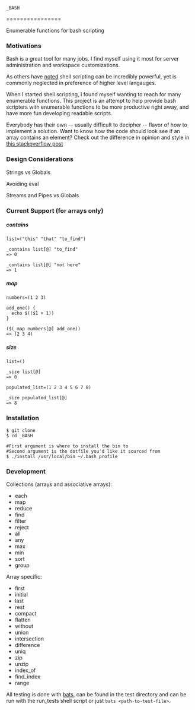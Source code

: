 ```
_BASH
```
================

Enumerable functions for bash scripting

### Motivations

Bash is a great tool for many jobs.  I find myself using it most for server administration and workspace customizations.

As others have [noted](https://github.com/shellfire-dev/shellfire#why) shell scripting can be incredibly powerful, yet is commonly neglected in preference of higher level langauges.

When I started shell scripting, I found myself wanting to reach for many enumerable functions. This project is an attempt to help provide bash scripters with enumerable functions to be more productive right away, and have more fun developing readable  scripts.

Everybody has their own -- usually difficult to decipher -- flavor of how to implement a solution.  Want to know how the code should look see if an array contains an element?  Check out the difference in opinion and style in [this stackoverflow post](http://stackoverflow.com/questions/3685970/check-if-an-array-contains-a-value)

### Design Considerations

Strings vs Globals

Avoiding eval

Streams and Pipes vs Globals

### Current Support (for arrays only)

##### contains

```
list=("this" "that" "to_find")

_contains list[@] "to_find"
=> 0

_contains list[@] "not here"
=> 1
```
##### map

```
numbers=(1 2 3)

add_one() {
  echo $(($1 + 1))
}

($(_map numbers[@] add_one))
=> (2 3 4)
```

##### size
```
list=()

_size list[@]
=> 0

populated_list=(1 2 3 4 5 6 7 8)

_size populated_list[@]
=> 8
```

### Installation

```
$ git clone
$ cd _BASH

#First argument is where to install the bin to
#Second argument is the dotfile you'd like it sourced from
$ ./install /usr/local/bin ~/.bash_profile
```

### Development

Collections (arrays and associative arrays):

- each
- map
- reduce
- find
- filter
- reject
- all
- any
- max
- min
- sort
- group

Array specific:

- first
- initial
- last
- rest
- compact
- flatten
- without
- union
- intersection
- difference
- uniq
- zip
- unzip
- index_of
- find_index
- range

All testing is done with [bats](https://github.com/sstephenson/bats), can be found in the test directory and can be run with the run_tests shell script or just ```bats <path-to-test-file>```.


